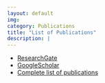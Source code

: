 ```yaml
---
layout: default
img: 
category: Publications
title: "List of Publications"
description: |
---
```


- [ResearchGate](https://www.researchgate.net/profile/Daniela_Cassol)
- [GoogleScholar](https://scholar.google.com/citations?user=SJKCmboAAAAJ&hl=en)
- [Complete list of publications](img/publication.pdf)
